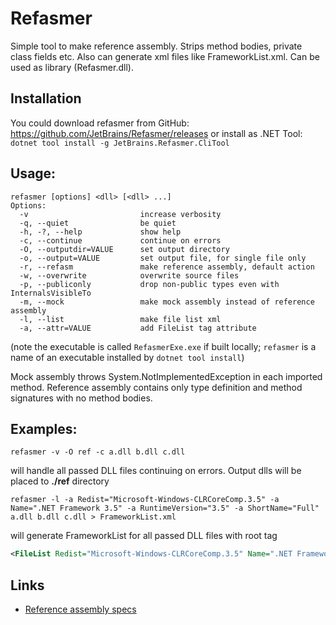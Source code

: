 # Refasmer

Simple tool to make reference assembly. Strips method bodies, private class fields etc. Also can generate xml files like FrameworkList.xml.
Can be used as library (Refasmer.dll).

## Installation
You could download refasmer from GitHub: https://github.com/JetBrains/Refasmer/releases or install as .NET Tool:
```dotnet tool install -g JetBrains.Refasmer.CliTool```

## Usage:
```
refasmer [options] <dll> [<dll> ...]
Options:
  -v                         increase verbosity
  -q, --quiet                be quiet
  -h, -?, --help             show help
  -c, --continue             continue on errors
  -O, --outputdir=VALUE      set output directory
  -o, --output=VALUE         set output file, for single file only
  -r, --refasm               make reference assembly, default action
  -w, --overwrite            overwrite source files
  -p, --publiconly           drop non-public types even with InternalsVisibleTo
  -m, --mock                 make mock assembly instead of reference assembly
  -l, --list                 make file list xml
  -a, --attr=VALUE           add FileList tag attribute
```

(note the executable is called `RefasmerExe.exe` if built locally; `refasmer` is a name of an executable installed by `dotnet tool install`)

Mock assembly throws System.NotImplementedException in each imported method.
Reference assembly contains only type definition and method signatures with no method bodies.

## Examples:

```refasmer -v -O ref -c a.dll b.dll c.dll```

will handle all passed DLL files continuing on errors. Output dlls will be placed to **./ref** directory

```refasmer -l -a Redist="Microsoft-Windows-CLRCoreComp.3.5" -a Name=".NET Framework 3.5" -a RuntimeVersion="3.5" -a ShortName="Full" a.dll b.dll c.dll > FrameworkList.xml```

will generate FrameworkList for all passed DLL files with root tag

```xml
<FileList Redist="Microsoft-Windows-CLRCoreComp.3.5" Name=".NET Framework 3.5" RuntimeVersion="3.5" ShortName="Full">
```

## Links

* [Reference assembly specs](https://docs.microsoft.com/en-us/dotnet/standard/assembly/reference-assemblies)
